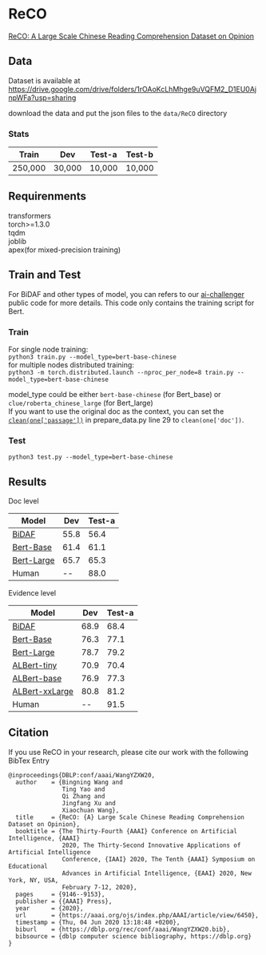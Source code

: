 # ReCO
[ReCO: A Large Scale Chinese Reading Comprehension Dataset on Opinion](https://arxiv.org/abs/2006.12146)

## Data
Dataset is available at https://drive.google.com/drive/folders/1rOAoKcLhMhge9uVQFM2_D1EU0AjnpWFa?usp=sharing

download the data and put the json files to the `data/ReCO` directory
### Stats
| Train | Dev |  Test-a | Test-b |
| ------------- | ------------- |------------- |------------- |
| 250,000  | 30,000  | 10,000  |10,000  |

## Requirenments
transformers  
torch>=1.3.0  
tqdm  
joblib  
apex(for mixed-precision training)  
## Train and Test
For BiDAF and other types of model, you can refers to our [ai-challenger](https://github.com/AIChallenger/AI_Challenger_2018/tree/master/Baselines/opinion_questions_machine_reading_comprehension2018_baseline) public code for more details.
This code only contains the training script for Bert.  
### Train
For single node training:  
`python3 train.py --model_type=bert-base-chinese`  
for multiple nodes distributed training:  
`python3 -m torch.distributed.launch --nproc_per_node=8 train.py --model_type=bert-base-chinese`  

model_type could be either `bert-base-chinese` (for Bert_base) or `clue/roberta_chinese_large` (for Bert_large)  
If you want to use the original doc as the context, you can set the [`clean(one['passage'])`](https://github.com/benywon/ReCO/blob/master/prepare_data.py#L29) in prepare_data.py line 29 to `clean(one['doc'])`.
 
### Test
`python3 test.py --model_type=bert-base-chinese`

## Results
Doc level  

| Model | Dev |  Test-a |
| ------------- | ------------- |------------- |
| [BiDAF](https://github.com/AIChallenger/AI_Challenger_2018/tree/master/Baselines/opinion_questions_machine_reading_comprehension2018_baseline)  | 55.8  | 56.4  |
| [Bert-Base](https://huggingface.co/bert-base-chinese)  | 61.4  | 61.1  |
| [Bert-Large](https://huggingface.co/bert-base-chinese)  | 65.7  | 65.3  |
| Human  | --  | 88.0  |

Evidence level  

| Model | Dev |  Test-a |
| ------------- | ------------- |------------- |
| [BiDAF](https://github.com/AIChallenger/AI_Challenger_2018/tree/master/Baselines/opinion_questions_machine_reading_comprehension2018_baseline)  | 68.9  | 68.4  |
| [Bert-Base](https://huggingface.co/bert-base-chinese)  | 76.3  | 77.1  |
| [Bert-Large](https://huggingface.co/bert-base-chinese)  | 78.7  | 79.2  |
| [ALBert-tiny](https://huggingface.co/voidful/albert_chinese_tiny)  | 70.9  | 70.4  |
| [ALBert-base](https://huggingface.co/voidful/albert_chinese_base)  | 76.9  | 77.3  |
| [ALBert-xxLarge](https://huggingface.co/voidful/albert_chinese_xxlarge)  | 80.8  | 81.2  |
| Human  | --  | 91.5  |


## Citation
If you use ReCO in your research, please cite our work with the following BibTex Entry
```
@inproceedings{DBLP:conf/aaai/WangYZXW20,
  author    = {Bingning Wang and
               Ting Yao and
               Qi Zhang and
               Jingfang Xu and
               Xiaochuan Wang},
  title     = {ReCO: {A} Large Scale Chinese Reading Comprehension Dataset on Opinion},
  booktitle = {The Thirty-Fourth {AAAI} Conference on Artificial Intelligence, {AAAI}
               2020, The Thirty-Second Innovative Applications of Artificial Intelligence
               Conference, {IAAI} 2020, The Tenth {AAAI} Symposium on Educational
               Advances in Artificial Intelligence, {EAAI} 2020, New York, NY, USA,
               February 7-12, 2020},
  pages     = {9146--9153},
  publisher = {{AAAI} Press},
  year      = {2020},
  url       = {https://aaai.org/ojs/index.php/AAAI/article/view/6450},
  timestamp = {Thu, 04 Jun 2020 13:18:48 +0200},
  biburl    = {https://dblp.org/rec/conf/aaai/WangYZXW20.bib},
  bibsource = {dblp computer science bibliography, https://dblp.org}
}
```

